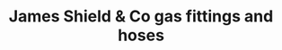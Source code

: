 ---
title: "James Shield & Co gas fittings and hoses"
url: /spotswood/james-shield-and-co-gas-fittings-and-hoses/
shop: trade
---